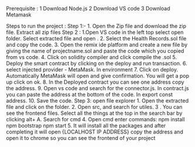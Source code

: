 Prerequisite :
                1 Download Node.js
                2 Download VS code
                3 Download Metamask

Steps to run the project :
        Step 1:-
                1. Open the Zip file and download the zip file. Extract all zip files
        Step 2 :
                1.Open VS code in the left top select open folder. Select extracted file and open .
                2. Select the Health Records.sol file and copy the code.
                3. Open the remix ide platform and create a new file by giving the name of projectname.sol and paste the code which you copied from vs code.
                4. Click on solidity compiler and click compile the .sol
                5. Deploy the smart contract by clicking on the deploy and run transaction.
                6. select injected provider - MetaMask. In environment
                7. Click on deploy. Automatically MetaMask will open and give confirmation. You will 
get a pop up click on ok.
                8. In the Deployed contract you can see one address copy the address.
                9. Open vs code and search for the connector.js. In contract.js you can paste 
the address at the bottom of the code. In export const address.
                10. Save the code.
        Step 3:
                open file explorer
                1. Open the extracted file and click on the folder.
                2. Open src, and search for utiles.
                3 . You can see the frontend files. Select all the things at the top in the search bar by clicking alt+ A. Search for cmd
                4. Open cmd enter 
                        commands:
                                 npm install
                                 npm bootstrap 
                                 npm start
                5. It will install all the packages and after completing it will open {LOCALHOST IP ADDRESS} copy the address and open it to chrome so you can see the frontend of your project
